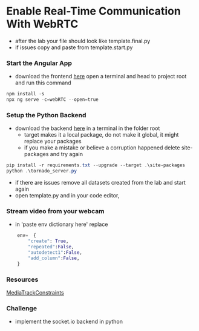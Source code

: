 # Enable Real-Time Communication With WebRTC

<!-- ## [Youtube Walkthrough]() -->


* after the lab your file should look like template.final.py 
* if issues copy and paste from template.start.py


### Start the Angular App

* download the frontend [here](https://downgit.github.io/#/home?url=https://github.com/WindMillCode/Google/tree/master/certifications/google_developer_platform/AngularApp)
open a terminal and head to project root and run this command
```ps1
npm install -s
npx ng serve -c=webRTC --open=true
```

### Setup the Python Backend 
* download the backend [here]()
in a terminal in the folder root
    * target makes it a local package, do not make it global, it might replace your packages
    * if you make a mistake or believe a corruption happened delete site-packages and try again
```ps1
pip install -r requirements.txt --upgrade --target .\site-packages
python .\tornado_server.py
```

* if there are issues remove all datasets created from the lab and start again
* open template.py and in your code editor,



### Stream video from your webcam

* in 'paste env dictionary here' replace
```py
    env=  {
        "create": True,
        "repeated":False,
        "autodetect1":False,
        "add_column":False,
    }
```


### Resources
[MediaTrackConstraints](https://w3c.github.io/mediacapture-main/getusermedia.html#media-track-constraints)

### Challenge 
* implement the socket.io backend in python